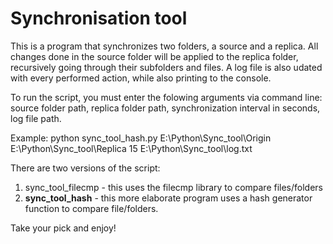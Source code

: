# Synchronisation tool

This is a program that synchronizes two folders, a source and a replica. 
All changes done in the source folder will be applied to the replica folder, recursively going through their subfolders and files.
A log file is also udated with every performed action, while also printing to the console.

To run the script, you must enter the folowing arguments via command line: source folder path, replica folder path, synchronization interval in seconds, log file path.

Example: python sync_tool_hash.py E:\Python\Sync_tool\Origin E:\Python\Sync_tool\Replica 15 E:\Python\Sync_tool\log.txt

There are two versions of the script:
1. sync_tool_filecmp - this uses the filecmp library to compare files/folders
2. **sync_tool_hash** - this more elaborate program uses a hash generator function to compare file/folders. 

Take your pick and enjoy!
